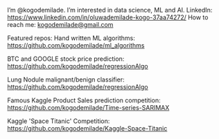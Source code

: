 I’m @kogodemilade.
I’m interested in data science, ML and AI.
LinkedIn: https://www.linkedin.com/in/oluwademilade-kogo-37aa74272/
How to reach me: kogodemilade@gmail.com

Featured repos: 
Hand written ML algorithms: 
https://github.com/kogodemilade/ml_algorithms


BTC and GOOGLE stock price prediction: 
https://github.com/kogodemilade/regressionAlgo


Lung Nodule malignant/benign classifier:
https://github.com/kogodemilade/regressionAlgo


Famous Kaggle Product Sales prediction competition:
https://github.com/kogodemilade/Time-series-SARIMAX


Kaggle 'Space Titanic' Competition:
https://github.com/kogodemilade/Kaggle-Space-Titanic
<!---
kogodemilade/kogodemilade is a ✨ special ✨ repository because its `README.md` (this file) appears on your GitHub profile.
You can click the Preview link to take a look at your changes.
--->
